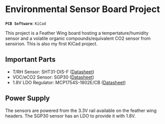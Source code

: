 # Environmental Sensor Board Project

**`PCB Software`**: `KiCad`

This project is a Feather Wing board hosting a tempertature/humidity sensor and a volatile organic compounds/equivalent CO2 sensor from sensirion.
This is also my first KiCad project.

## Important Parts

- T/RH Sensor: SHT31-DIS-F ([Datasheet](https://www.sensirion.com/fileadmin/user_upload/customers/sensirion/Dokumente/0_Datasheets/Humidity/Sensirion_Humidity_Sensors_SHT3x_Datasheet_digital.pdf))
- VOC/eCO2 Sensor: SGP30 ([Datasheet](https://www.sensirion.com/fileadmin/user_upload/customers/sensirion/Dokumente/0_Datasheets/Gas/Sensirion_Gas_Sensors_SGP30_Datasheet.pdf))
- 1.8V LDO Regulator: MCP1754S-1802E/CB ([Datasheet](http://ww1.microchip.com/downloads/en/DeviceDoc/20002276C.pdf))

## Power Supply

The sensors are powered from the 3.3V rail available on the feather wing headers.
The SGP30 sensor has an LDO to provide it with 1.8V.
